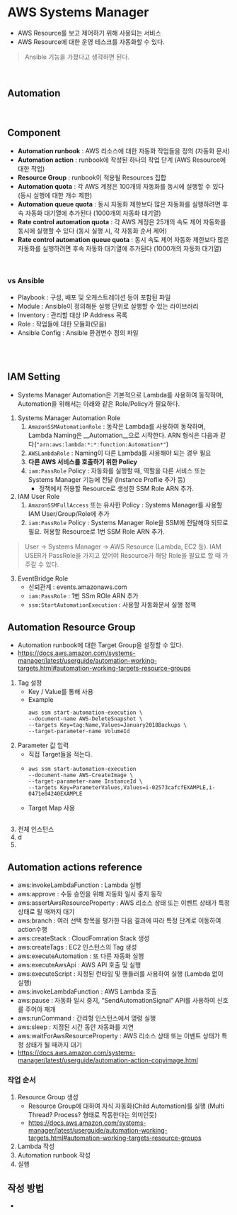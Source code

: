 # AWS Systems Manager
* AWS Resource를 보고 제어하기 위해 사용되는 서비스
* AWS Resource에 대한 운영 테스크를 자동화할 수 있다.
> Ansible 기능을 가졌다고 생각하면 된다.
</br>





## Automation

</br>

## Component
* __Automation runbook__ : AWS 리소스에 대한 자동화 작업들을 정의 (자동화 문서)
* __Automation action__ : runbook에 작성된 하나의 작업 단계 (AWS Resource에 대한 작업)
* __Resource Group__ : runbook이 적용될 Resources 집합
* __Automation quota__ : 각 AWS 계정은 100개의 자동화를 동시에 실행할 수 있다 (동시 실행에 대한 개수 제한)
* __Automation queue quota__ : 동시 자동화 제한보다 많은 자동화를 실행하려면 후속 자동화 대기열에 추가된다 (1000개의 자동화 대기열)
* __Rate control automation quota__ : 각 AWS 계정은 25개의 속도 제어 자동화를 동시에 실행할 수 있다 (동시 실행 시, 각 자동화 순서 제어)
* __Rate control automation queue quota__ : 동시 속도 제어 자동화 제한보다 많은 자동화를 실행하려면 후속 자동화 대기열에 추가된다 (1000개의 자동화 대기열)
</br>


### vs Ansible
* Playbook : 구성, 배포 및 오케스트레이션 등이 포함된 파일
* Module : Ansible이 정의해둔 실행 단위로 실행할 수 있는 라이브러리
* Inventory : 관리할 대상 IP Address 목록
* Role : 작업들에 대한 모듈화(모음)
* Ansible Config : Ansible 환경변수 정의 파일
</br>
</br>




## IAM Setting
* Systems Manager Automation은 기본적으로 Lambda를 사용하여 동작하며, Automation을 위해서는 아래와 같은 Role/Policy가 필요하다.
1. Systems Manager Automation Role  
    1) ```AmazonSSMAutomationRole``` : 동작은 Lambda를 사용하여 동작하며, Lambda Naming은 __Automation__으로 시작한다. ARN 형식은 다음과 같다(```"arn:aws:lambda:*:*:function:Automation*"```)
    2) ```AWSLambdaRole``` : Naming이 다른 Lambda를 사용해야 되는 경우 필요
    3) __다른 AWS 서비스를 호출하기 위한 Policy__
    4) ```iam:PassRole``` Policy : 자동화를 실행할 때, 역할을 다른 서비스 또는 Systems Manager 기능에 전달 (Instance Proflie 추가 등)
       * 정책에서 허용할 Resource로 생성한 SSM Role ARN 추가.
2. IAM User Role
    1) ```AmazonSSMFullAccess``` 또는 유사한 Policy : Systems Manager를 사용할 IAM User/Group/Role에 추가
    2) ```iam:PassRole``` Policy : Systems Manager Role을 SSM에 전달해야 되므로 필요. 허용할 Resource로 1번 SSM Role ARN 추가. 
> User -> Systems Manager -> AWS Resource (Lambda, EC2 등). IAM USER가 PassRole을 가지고 있어야 Resource가 해당 Role을 필요로 할 때 가주갈 수 있다.
3. EventBridge Role
    * 신뢰관계 : events.amazonaws.com
    * ```iam:PassRole``` : 1번 SSm ROle ARN 추가
    * ```ssm:StartAutomationExecution``` : 사용할 자동화문서 실행 정책


## Automation Resource Group
* Automation runbook에 대한 Target Group을 설정할 수 있다.
* https://docs.aws.amazon.com/systems-manager/latest/userguide/automation-working-targets.html#automation-working-targets-resource-groups
1. Tag 설정
    * Key / Value를 통해 사용
    * Example
        ```
        aws ssm start-automation-execution \
        --document-name AWS-DeleteSnapshot \
        --targets Key=tag:Name,Values=January2018Backups \
        --target-parameter-name VolumeId
        ```
2. Parameter 값 입력
    * 직접 Target들을 적는다.
    * 
        ```
        aws ssm start-automation-execution 
        --document-name AWS-CreateImage \
        --target-parameter-name InstanceId \
        --targets Key=ParameterValues,Values=i-02573cafcfEXAMPLE,i-0471e04240EXAMPLE
        ```
    * Target Map 사용
        ```

        ```
3. 전체 인스턴스
4. d
5. 


## Automation actions reference
* aws:invokeLambdaFunction : Lambda 실행
* aws:approve : 수동 승인을 위해 자동화 일시 중지 동작
* aws:assertAwsResourceProperty : AWS 리소스 상태 또는 이벤트 상태가 특정 상태로 될 때까지 대기
* aws:branch : 여러 선택 항목을 평가한 다음 결과에 따라 특정 단계로 이동하여 action수행
* aws:createStack : CloudFomration Stack 생성
* aws:createTags : EC2 인스턴스의 Tag 생성
* aws:executeAutomation : 또 다른 자동화 실행
* aws:executeAwsApi : AWS API 호출 및 실행
* aws:executeScript : 지정된 런타임 및 핸들러를 사용하여 실행 (Lambda 없이 실행)
* aws:invokeLambdaFunction : AWS Lambda 호출
* aws:pause : 자동화 일시 중지, “SendAutomationSignal” API를 사용하여 신호를 주어야 재개
* aws:runCommand : 간리형 인스턴스에서 명령 실행
* aws:sleep : 지정된 시간 동안 자동화를 지연
* aws:waitForAwsResourceProperty : AWS 리소스 상태 또는 이벤트 상태가 특정 상태가 될 때까지 대기
* https://docs.aws.amazon.com/systems-manager/latest/userguide/automation-action-copyimage.html


### 작업 순서
1. Resource Group 생성
    * Resource Group에 대하여 자식 자동화(Child Automation)를 실행 (Multi Thread? Process? 형태로 작동한다는 의미인듯)
    * https://docs.aws.amazon.com/systems-manager/latest/userguide/automation-working-targets.html#automation-working-targets-resource-groups
2. Lambda 작성
3. Automation runbook 작성
4. 실행





## 작성 방법
*
```


```



